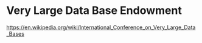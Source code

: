 #   Very Large Data Base Endowment 




https://en.wikipedia.org/wiki/International_Conference_on_Very_Large_Data_Bases
